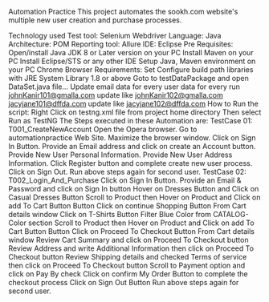 Automation Practice
This project automates the sookh.com website's multiple new user creation and purchase processes.

Technology used
Test tool: Selenium Webdriver
Language: Java
Architecture: POM
Reporting tool: Allure
IDE: Eclipse
Pre Requisites:
Open/install Java JDK 8 or Later version on your PC
Install Maven on your PC
Install Eclipse/STS or any other IDE
Setup Java, Maven environment on your PC
Chrome Browser
Requirements:
Set Configure build path libraries with JRE System Library 1.8 or above
Goto to testDataPackage and open DataSet.java file...
    Update email data for every user data for every run 
    johnKanir101@gmalla.com  update like johnKanir102@gmalla.com
    jacyjane101@dffda.com  update like jacyjane102@dffda.com 
How to Run the script:
Right Click on testng.xml file from project home directory
Then select Run as TestNG
The Steps executed in these Automation are:
TestCase 01: T001_CreateNewAccount
Open the Opera browser.
Go to automationpractice Web Site.
Maximize the browser window.
Click on Sign In Button.
Provide an Email address and click on create an Account button.
Provide New User Personal Information.
Provide New User Address Information.
Click Register button and complete create new user process.
Click on Sign Out.
Run above steps again for second user.
TestCase 02: T002_Login_And_Purchase
Click on Sign In Button.
Provide an Email & Password and click on Sign In button
Hover on Dresses Button and Click on Casual Dresses Button
Scroll to Product then Hover on Product and Click on add To Cart Button Button
Click on continue Shopping Button From Cart details window
Click on T-Shirts Button
Filter Blue Color from CATALOG-Color section
Scroll to Product then Hover on Product and Click on add To Cart Button Button
Click on Proceed To Checkout Button From Cart details window
Review Cart Summary and click on Proceed To Checkout button
Review Address and write Additional Information then click on Proceed To Checkout button
Review Shipping details and checked Terms of service then click on Proceed To Checkout button
Scroll to Payment option and click on Pay By check
Click on confirm My Order Button to complete the checkout process
Click on Sign Out Button
Run above steps again for second user.
